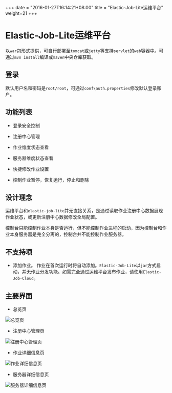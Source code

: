 +++
date = "2016-01-27T16:14:21+08:00"
title = "Elastic-Job-Lite运维平台"
weight=21
+++

# Elastic-Job-Lite运维平台

以`war`包形式提供，可自行部署至`tomcat`或`jetty`等支持`servlet`的`web`容器中。可通过`mvn install`编译或`maven`中央仓库获取。

## 登录

默认用户名和密码是`root/root`，可通过`conf\auth.properties`修改默认登录账户。

## 功能列表

* 登录安全控制

* 注册中心管理

* 作业维度状态查看

* 服务器维度状态查看

* 快捷修改作业设置

* 控制作业暂停，恢复运行，停止和删除

## 设计理念

运维平台和`elastic-job-lite`并无直接关系，是通过读取作业注册中心数据展现作业状态，或更新注册中心数据修改全局配置。

控制台只能控制作业本身是否运行，但不能控制作业进程的启动，因为控制台和作业本身服务器是完全分离的，控制台并不能控制作业服务器。

## 不支持项

* 添加作业。
作业在首次运行时将自动添加。`Elastic-Job-Lite`以`jar`方式启动，并无作业分发功能。如需完全通过运维平台发布作业，请使用`Elastic-Job-Cloud`。

## 主要界面

* 总览页

![总览页](../../../../../img/console/lite_index.png)

* 注册中心管理页

![注册中心管理页](../../../../../img/console/lite_reg_center.png)

* 作业详细信息页

![作业详细信息页](../../../../../img/console/lite_job_details.png)

* 服务器详细信息页

![服务器详细信息页](../../../../../img/console/lite_server_details.png)